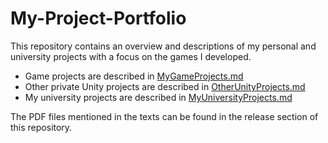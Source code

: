 # My-Project-Portfolio
This repository contains an overview and descriptions of my personal and university projects with a focus on the games I developed.

- Game projects are described in [MyGameProjects.md](MyGameProjects.md)
- Other private Unity projects are described in [OtherUnityProjects.md](OtherUnityProjects.md)
- My university projects are described in [MyUniversityProjects.md](MyUniversityProjects.md)

The PDF files mentioned in the texts can be found in the release section of this repository.